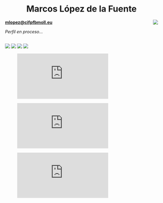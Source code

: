 <h1 align="center">Marcos López de la Fuente</h1>

<img align="right" src="https://komarev.com/ghpvc/?username=Marcos-Lopez-de-la-Fuente"/>

**mlopez@cifpfbmoll.eu**

*Perfil en proceso...*

</br>

<img src="https://github-readme-stats.vercel.app/api?username=Marcos-Lopez-de-la-Fuente&count_private=true&show_icons=true&theme=algolia">

<img src="https://github-readme-stats.vercel.app/api/top-langs/?username=Marcos-Lopez-de-la-Fuente&theme=algolia&layout=compact&langs_count=100">

<img src="https://github-profile-trophy.vercel.app/?username=Marcos-Lopez-de-la-Fuente&theme=algolia">



<img src="https://github-readme-stats.vercel.app/api/wakatime?username=MarcosLopez&theme=algolia&layout=compact">

<figure><embed src="https://wakatime.com/share/@MarcosLopez/bc57123e-6967-414b-bce0-d39569d2cd78.svg"></embed></figure>

<figure><embed src="https://wakatime.com/share/@MarcosLopez/9bb50e0c-3031-48bd-9f57-7203195d8173.svg"></embed></figure>

<figure><embed src="https://wakatime.com/share/@MarcosLopez/efe80382-32fb-45d9-aac9-762e316a2523.svg"></embed></figure>
